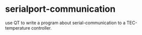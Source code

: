 # serialport-communication
  use QT to write a program about serial-communication to a TEC-temperature controller.
  
